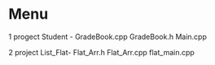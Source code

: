 # Menu
1 progect Student - GradeBook.cpp
                    GradeBook.h
                     Main.cpp
                     
2 project List_Flat- Flat_Arr.h
                     Flat_Arr.cpp
                     flat_main.cpp
